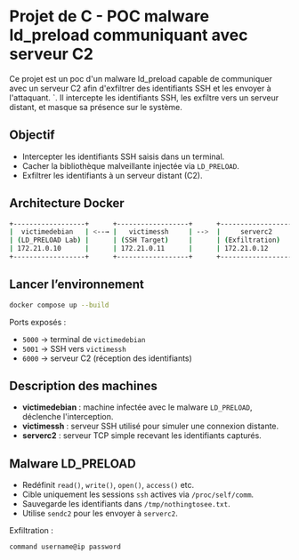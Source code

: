 # Projet de C - POC malware ld_preload communiquant avec serveur C2
  Ce projet est un poc d'un malware ld_preload capable de communiquer avec un serveur C2 afin d'exfiltrer des identifiants SSH et les envoyer à l'attaquant.
`. Il intercepte les identifiants SSH, les exfiltre vers un serveur distant, et masque sa présence sur le système.

## Objectif

- Intercepter les identifiants SSH saisis dans un terminal.
- Cacher la bibliothèque malveillante injectée via `LD_PRELOAD`.
- Exfiltrer les identifiants à un serveur distant (C2).

## Architecture Docker

```bash
+------------------+      +------------------+      +------------------+
|  victimedebian   | <--→ |   victimessh     | -->  |     serverc2     |
| (LD_PRELOAD Lab) |      | (SSH Target)     |      | (Exfiltration)   |
| 172.21.0.10      |      | 172.21.0.11      |      | 172.21.0.12      |
+------------------+      +------------------+      +------------------+
```

## Lancer l’environnement

```bash
docker compose up --build
```

Ports exposés :

- `5000` → terminal de `victimedebian`
- `5001` → SSH vers `victimessh`
- `6000` → serveur C2 (réception des identifiants)

## Description des machines

- **victimedebian** : machine infectée avec le malware `LD_PRELOAD`, déclenche l'interception.
- **victimessh** : serveur SSH utilisé pour simuler une connexion distante.
- **serverc2** : serveur TCP simple recevant les identifiants capturés.

## Malware LD_PRELOAD

- Redéfinit `read()`, `write()`, `open()`, `access()` etc.
- Cible uniquement les sessions `ssh` actives via `/proc/self/comm`.
- Sauvegarde les identifiants dans `/tmp/nothingtosee.txt`.
- Utilise `sendc2` pour les envoyer à `serverc2`.

Exfiltration :

```
command username@ip password
```

